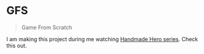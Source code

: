 # GFS

> Game From Scratch

I am making this project during me watching
[Handmade Hero series](https://handmadehero.org/). Check this out.


